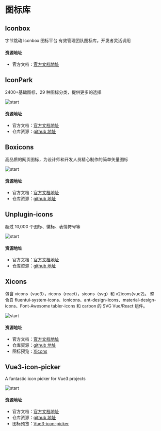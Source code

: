 # 图标库

## Iconbox

字节跳动 Iconbox 图标平台
有效管理团队图标库，开发者灵活调用

#### 资源地址

- 官方文档：[官方文档地址](https://arco.design/iconbox/libs)

## IconPark

2400+基础图标，29 种图标分类，提供更多的选择

![start](https://img.shields.io/github/stars/bytedance/iconpark?style=social)

#### 资源地址

- 官方文档：[官方文档地址](https://iconpark.oceanengine.com/home)
- 仓库资源：[github 地址](https://github.com/bytedance/iconpark)

## Boxicons

高品质的网页图标，为设计师和开发人员精心制作的简单矢量图标

![start](https://img.shields.io/github/stars/atisawd/boxicons?style=social)

#### 资源地址

- 官方文档：[官方文档地址](https://boxicons.com/)
- 仓库资源：[github 地址](https://github.com/atisawd/boxicons)

## Unplugin-icons

超过 10,000 个图标、徽标、表情符号等

![start](https://img.shields.io/github/stars/antfu/unplugin-icons?style=social)

#### 资源地址

- 官方文档：[官方文档地址](https://github.com/antfu/unplugin-icons#readme)
- 仓库资源：[github 地址](https://github.com/antfu/unplugin-icons)

## Xicons

包含 vicons（vue3），ricons（react），sicons（svg）和 v2icons(vue2)。
整合自 fluentui-system-icons、ionicons、ant-design-icons、material-design-icons、Font-Awesome tabler-icons 和 carbon 的 SVG Vue/React 组件。

![start](https://img.shields.io/github/stars/07akioni/xicons?style=social)

#### 资源地址

- 官方文档：[官方文档地址](https://github.com/07akioni/xicons/blob/main/README.zh-CN.md)
- 仓库资源：[github 地址](https://github.com/07akioni/xicons)
- 图标预览：[Xicons](https://www.xicons.org/#/zh-CN)

## Vue3-icon-picker

A fantastic icon picker for Vue3 projects

![start](https://img.shields.io/github/stars/hasinhayder/vue3-icon-picker?style=social)

#### 资源地址

- 官方文档：[官方文档地址](https://github.com/hasinhayder/vue3-icon-picker#readme)
- 仓库资源：[github 地址](https://github.com/hasinhayder/vue3-icon-picker)
- 图标预览：[Vue3-icon-picker](https://vue3-icon-picker.pages.dev/)
